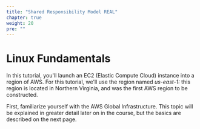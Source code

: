 ```yaml
---
title: "Shared Responsibility Model REAL"
chapter: true
weight: 20
pre: ""
---
```


# Linux Fundamentals

In this tutorial, you'll launch an EC2 (Elastic Compute Cloud) instance into a region of AWS.
For this tutorial, we'll use the region named _us-east-1:_  this region is located in Northern Virginia, and was
the first AWS region to be constructed. 

First, familiarize yourself with the AWS Global Infrastructure. This topic will be explained in greater detail
later on in the course, but the basics are described on the next page.
